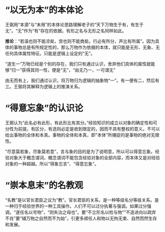 # “以无为本”的本体论

王弼用“本源”与“末用”的本体论思路理解老子的“天下万物生于有，有生于无”。“无”作为“有”存在的依据。有形之名与无形之名同样如此。

**推论**：“若温也则不能凉矣，宫也则不能商矣。行必有所分，声比有所属”。因为具体的事物总是有所规定性的，那么万物作为依据的本体，就只能是无形、无象、无任何具体属性特征。只能是逻辑上设定的“无”。

“道生一”万物已经是个别的存在，我们只有通过认识，舍弃他们具体的属性就能够“归一”获得其同一性，便是“无”，“由无乃一，一可谓无”

由无而有上，我们通过认识，将万物归为逻辑的抽象物“一”。有一便有二，然后有三。王弼将其解释为逻辑上的推演关系。

# “得意忘象”的认识论

王弼认为“此名必有此形，有此形比有其分。”经验知识的成立以对象的确定性和可分性为前提。有区分，有选则必定是收到限定的，因而不具有整权的意义。不可以给出事物的全体和本真。事物的全体和本真，即“本体”所捕捉的是事物的绝对无限性。

“尽意莫若象，尽象莫若意”，言与象的目的是为了说明意，所以可以得意忘象。经验对象大于概念谓词，概念谓词不能包含经验对象的全部内容，而本体又是对经验对象的一种超越。所以“得象忘言”、“得意忘象”。

# “崇本息末”的名教观

“名教”是以官长君臣之议为“教”。官长君臣的关系，是一种等级名分等级关系。是一种归于经验世界的一种工具操作。人们不可以过分执著与强调。如果过分强调。“遂任名以号物”，“则失治之母也”。要“不立形名以检与物”“不造进向以疏弃不肖”要“辅万物之自然而不为始”，引更多顺任人和物以无拘无束、自然而然生存和发展。